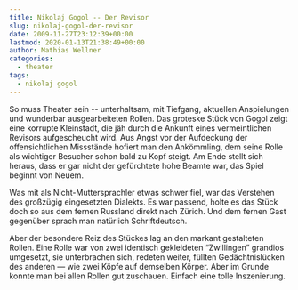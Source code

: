 ```yaml
---
title: Nikolaj Gogol -- Der Revisor
slug: nikolaj-gogol-der-revisor
date: 2009-11-27T23:12:39+00:00
lastmod: 2020-01-13T21:38:49+00:00
author: Mathias Wellner
categories:
  - theater
tags:
  - nikolaj gogol
---
```

So muss Theater sein -- unterhaltsam, mit Tiefgang, aktuellen Anspielungen und wunderbar ausgearbeiteten Rollen. Das groteske Stück von Gogol zeigt eine korrupte Kleinstadt, die jäh durch die Ankunft eines vermeintlichen Revisors aufgescheucht wird. Aus Angst vor der Aufdeckung der offensichtlichen Missstände hofiert man den Ankömmling, dem seine Rolle als wichtiger Besucher schon bald zu Kopf steigt. Am Ende stellt sich heraus, dass er gar nicht der gefürchtete hohe Beamte war, das Spiel beginnt von Neuem. 
<!--more-->

Was mit als Nicht-Muttersprachler etwas schwer fiel, war das Verstehen des großzügig eingesetzten Dialekts. Es war passend, holte es das Stück doch so aus dem fernen Russland direkt nach Zürich. Und dem fernen Gast gegenüber sprach man natürlich Schriftdeutsch. 

Aber der besondere Reiz des Stückes lag an den markant gestalteten Rollen. Eine Rolle war von zwei identisch gekleideten &#8220;Zwillingen&#8221; grandios umgesetzt, sie unterbrachen sich, redeten weiter, füllten Gedächtnislücken des anderen &#8212; wie zwei Köpfe auf demselben Körper. Aber im Grunde konnte man bei allen Rollen gut zuschauen. Einfach eine tolle Inszenierung.
